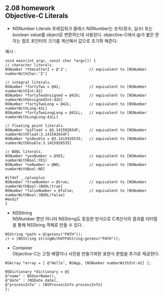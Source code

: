 2.08 homework  
Objective-C Literals
----
* NSNumber Literals
프레임워크 클래스 NSNumber는 숫자(정수, 실수) 또는 boolean value를 object로 변환하는데 사용된다. objective-C에서 @가 붙은 문자는 참조 포인터의 크기를 계산해서 값으로 초기화 해준다.
  
예시 : 

``` objc
void main(int argc, const char *argv[]) {
// character literals.
NSNumber *theLetterZ = @'Z';          // equivalent to [NSNumber numberWithChar:'Z']

// integral literals.
NSNumber *fortyTwo = @42;             // equivalent to [NSNumber numberWithInt:42]
NSNumber *fortyTwoUnsigned = @42U;    // equivalent to [NSNumber numberWithUnsignedInt:42U]
NSNumber *fortyTwoLong = @42L;        // equivalent to [NSNumber numberWithLong:42L]
NSNumber *fortyTwoLongLong = @42LL;   // equivalent to [NSNumber numberWithLongLong:42LL]

// floating point literals.
NSNumber *piFloat = @3.141592654F;    // equivalent to [NSNumber numberWithFloat:3.141592654F]
NSNumber *piDouble = @3.1415926535;   // equivalent to [NSNumber numberWithDouble:3.1415926535]

// BOOL literals.
NSNumber *yesNumber = @YES;           // equivalent to [NSNumber numberWithBool:YES]
NSNumber *noNumber = @NO;             // equivalent to [NSNumber numberWithBool:NO]

#ifdef __cplusplus
NSNumber *trueNumber = @true;         // equivalent to [NSNumber numberWithBool:(BOOL)true]
NSNumber *falseNumber = @false;       // equivalent to [NSNumber numberWithBool:(BOOL)false]
#endif
}
```

* NSSttring  
NSNumber 뿐만 아니라 NSStirng도 동일한 방식으로 C계산식의 결과를 리터럴을 통해 NSString 객체로 만들 수 있다 .

``` objc
NSString *path = @(getenv("PATH"));
// = [NSString stringWithUTF8String:getenv("PATH")];
```

* Container  
Objective-C는 고정 배열이나 사전을 만들기위한 표현식 문법을 추가로 제공한다.
``` objc
NSArray *array = [ @"Hello", NSApp, [NSNumber numberWithInt:42] ];
```

``` objc
NSDictionary *dictionary = @{
@"name" : NSUserName(),
@"date" : [NSDate date],
@"processInfo" : [NSProcessInfo processInfo]
};
```


